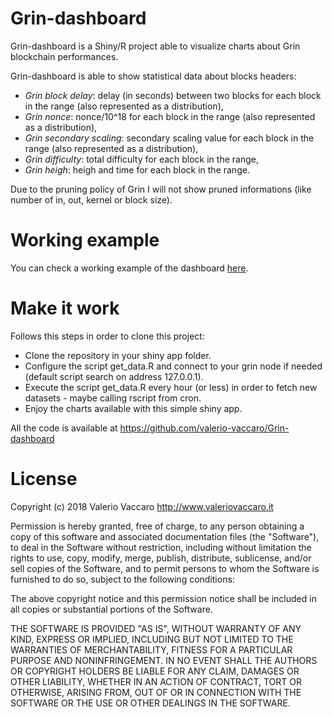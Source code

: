 # Grin-dashboard
Grin-dashboard is a Shiny/R project able to visualize charts about Grin blockchain performances.

Grin-dashboard is able to show statistical data about blocks headers:

- _Grin block delay_: delay (in seconds) between two blocks for each block in the range (also represented as a distribution),
- _Grin nonce_: nonce/10^18 for each block in the range (also represented as a distribution),
- _Grin secondary scaling_: secondary scaling value for each block in the range (also represented as a distribution),
- _Grin difficulty_: total difficulty for each block in the range,
- _Grin heigh_: heigh and time for each block in the range.

Due to the pruning policy of Grin I will not show pruned informations (like number of in, out, kernel or block size).

# Working example
You can check a working example of the dashboard [here](http://vaccaro.tech:3838/grin/).

# Make it work
Follows this steps in order to clone this project:

* Clone the repository in your shiny app folder.
* Configure the script get_data.R and connect to your grin node if needed (default script search on address 127.0.0.1).
* Execute the script get_data.R every hour (or less) in order to fetch new datasets - maybe calling rscript from cron.
* Enjoy the charts available with this simple shiny app.

All the code is available at https://github.com/valerio-vaccaro/Grin-dashboard

# License
Copyright (c) 2018 Valerio Vaccaro http://www.valeriovaccaro.it

Permission is hereby granted, free of charge, to any person obtaining a copy
of this software and associated documentation files (the "Software"), to deal
in the Software without restriction, including without limitation the rights
to use, copy, modify, merge, publish, distribute, sublicense, and/or sell
copies of the Software, and to permit persons to whom the Software is
furnished to do so, subject to the following conditions:

The above copyright notice and this permission notice shall be included in all
copies or substantial portions of the Software.

THE SOFTWARE IS PROVIDED "AS IS", WITHOUT WARRANTY OF ANY KIND, EXPRESS OR
IMPLIED, INCLUDING BUT NOT LIMITED TO THE WARRANTIES OF MERCHANTABILITY,
FITNESS FOR A PARTICULAR PURPOSE AND NONINFRINGEMENT. IN NO EVENT SHALL THE
AUTHORS OR COPYRIGHT HOLDERS BE LIABLE FOR ANY CLAIM, DAMAGES OR OTHER
LIABILITY, WHETHER IN AN ACTION OF CONTRACT, TORT OR OTHERWISE, ARISING FROM,
OUT OF OR IN CONNECTION WITH THE SOFTWARE OR THE USE OR OTHER DEALINGS IN THE
SOFTWARE.

